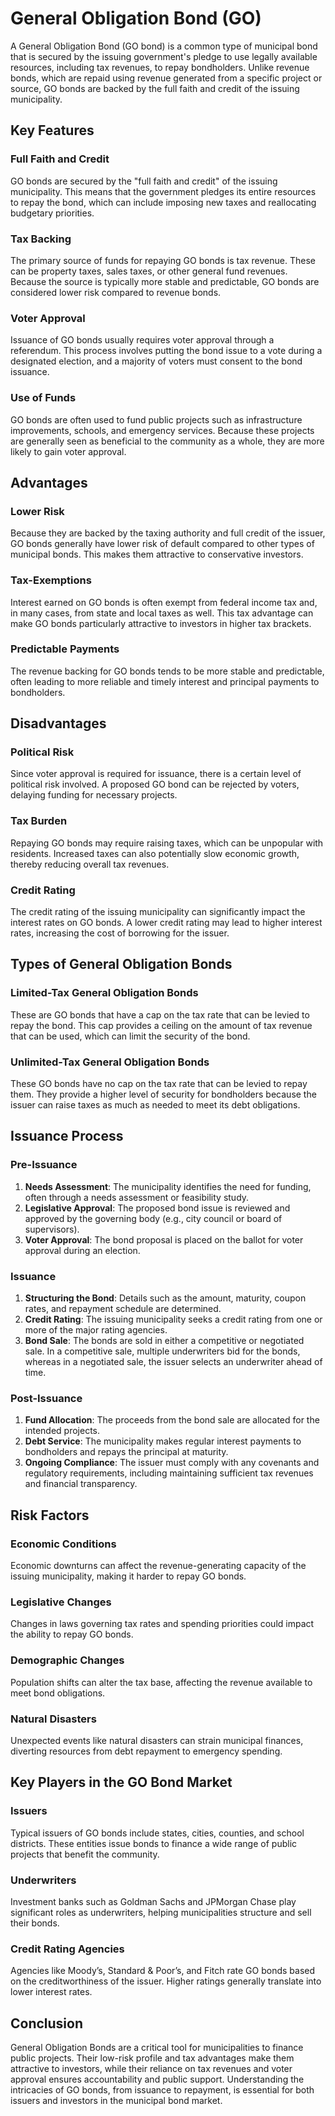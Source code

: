 # General Obligation Bond (GO)

A General Obligation Bond (GO bond) is a common type of municipal bond that is secured by the issuing government's pledge to use legally available resources, including tax revenues, to repay bondholders. Unlike revenue bonds, which are repaid using revenue generated from a specific project or source, GO bonds are backed by the full faith and credit of the issuing municipality.

## Key Features

### Full Faith and Credit
GO bonds are secured by the "full faith and credit" of the issuing municipality. This means that the government pledges its entire resources to repay the bond, which can include imposing new taxes and reallocating budgetary priorities.

### Tax Backing
The primary source of funds for repaying GO bonds is tax revenue. These can be property taxes, sales taxes, or other general fund revenues. Because the source is typically more stable and predictable, GO bonds are considered lower risk compared to revenue bonds.

### Voter Approval
Issuance of GO bonds usually requires voter approval through a referendum. This process involves putting the bond issue to a vote during a designated election, and a majority of voters must consent to the bond issuance.

### Use of Funds
GO bonds are often used to fund public projects such as infrastructure improvements, schools, and emergency services. Because these projects are generally seen as beneficial to the community as a whole, they are more likely to gain voter approval.

## Advantages

### Lower Risk
Because they are backed by the taxing authority and full credit of the issuer, GO bonds generally have lower risk of default compared to other types of municipal bonds. This makes them attractive to conservative investors.

### Tax-Exemptions
Interest earned on GO bonds is often exempt from federal income tax and, in many cases, from state and local taxes as well. This tax advantage can make GO bonds particularly attractive to investors in higher tax brackets.

### Predictable Payments
The revenue backing for GO bonds tends to be more stable and predictable, often leading to more reliable and timely interest and principal payments to bondholders.

## Disadvantages

### Political Risk
Since voter approval is required for issuance, there is a certain level of political risk involved. A proposed GO bond can be rejected by voters, delaying funding for necessary projects.

### Tax Burden
Repaying GO bonds may require raising taxes, which can be unpopular with residents. Increased taxes can also potentially slow economic growth, thereby reducing overall tax revenues.

### Credit Rating
The credit rating of the issuing municipality can significantly impact the interest rates on GO bonds. A lower credit rating may lead to higher interest rates, increasing the cost of borrowing for the issuer.

## Types of General Obligation Bonds

### Limited-Tax General Obligation Bonds
These are GO bonds that have a cap on the tax rate that can be levied to repay the bond. This cap provides a ceiling on the amount of tax revenue that can be used, which can limit the security of the bond.

### Unlimited-Tax General Obligation Bonds
These GO bonds have no cap on the tax rate that can be levied to repay them. They provide a higher level of security for bondholders because the issuer can raise taxes as much as needed to meet its debt obligations.

## Issuance Process

### Pre-Issuance
1. **Needs Assessment**: The municipality identifies the need for funding, often through a needs assessment or feasibility study.
2. **Legislative Approval**: The proposed bond issue is reviewed and approved by the governing body (e.g., city council or board of supervisors).
3. **Voter Approval**: The bond proposal is placed on the ballot for voter approval during an election.

### Issuance
1. **Structuring the Bond**: Details such as the amount, maturity, coupon rates, and repayment schedule are determined.
2. **Credit Rating**: The issuing municipality seeks a credit rating from one or more of the major rating agencies.
3. **Bond Sale**: The bonds are sold in either a competitive or negotiated sale. In a competitive sale, multiple underwriters bid for the bonds, whereas in a negotiated sale, the issuer selects an underwriter ahead of time.

### Post-Issuance
1. **Fund Allocation**: The proceeds from the bond sale are allocated for the intended projects.
2. **Debt Service**: The municipality makes regular interest payments to bondholders and repays the principal at maturity.
3. **Ongoing Compliance**: The issuer must comply with any covenants and regulatory requirements, including maintaining sufficient tax revenues and financial transparency.

## Risk Factors

### Economic Conditions
Economic downturns can affect the revenue-generating capacity of the issuing municipality, making it harder to repay GO bonds.

### Legislative Changes
Changes in laws governing tax rates and spending priorities could impact the ability to repay GO bonds.

### Demographic Changes
Population shifts can alter the tax base, affecting the revenue available to meet bond obligations.

### Natural Disasters
Unexpected events like natural disasters can strain municipal finances, diverting resources from debt repayment to emergency spending.

## Key Players in the GO Bond Market

### Issuers
Typical issuers of GO bonds include states, cities, counties, and school districts. These entities issue bonds to finance a wide range of public projects that benefit the community.

### Underwriters
Investment banks such as Goldman Sachs and JPMorgan Chase play significant roles as underwriters, helping municipalities structure and sell their bonds.

### Credit Rating Agencies
Agencies like Moody’s, Standard & Poor’s, and Fitch rate GO bonds based on the creditworthiness of the issuer. Higher ratings generally translate into lower interest rates.

## Conclusion

General Obligation Bonds are a critical tool for municipalities to finance public projects. Their low-risk profile and tax advantages make them attractive to investors, while their reliance on tax revenues and voter approval ensures accountability and public support. Understanding the intricacies of GO bonds, from issuance to repayment, is essential for both issuers and investors in the municipal bond market.